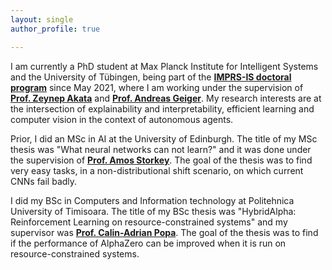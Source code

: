 ```yaml
---
layout: single
author_profile: true

---
```

I am currently a PhD student at Max Planck Institute for Intelligent Systems and the University of Tübingen, being part of the **[IMPRS-IS doctoral program](https://imprs.is.mpg.de/)** since May 2021, where I am working under the supervision of **[Prof. Zeynep Akata](https://eml-unitue.de/people/zeynep-akata)** and **[Prof. Andreas Geiger](http://www.cvlibs.net/)**.
My research interests are at the intersection of explainability and interpretability, efficient learning and computer vision in the context of autonomous agents.

Prior, I did an MSc in AI at the University of Edinburgh. The title of my MSc thesis was "What neural networks can not learn?" and it was done under the supervision of **[Prof. Amos Storkey](https://www.bayeswatch.com/)**. The goal of the thesis was to find very easy tasks, in a non-distributional shift scenario, on which current CNNs fail badly.

I did my BSc in Computers and Information technology at Politehnica University of Timisoara. The title of my BSc thesis was "HybridAlpha: Reinforcement Learning on resource-constrained systems" and my supervisor was **[Prof. Calin-Adrian Popa](https://sites.google.com/site/popacalinadrian/)**. The goal of the thesis was to find if the performance of AlphaZero can be improved when it is run on resource-constrained systems.

